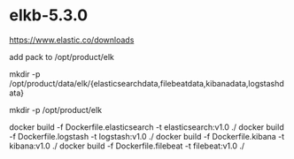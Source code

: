 # elkb-5.3.0

https://www.elastic.co/downloads

add pack to /opt/product/elk

mkdir -p /opt/product/data/elk/{elasticsearchdata,filebeatdata,kibanadata,logstashdata}

mkdir -p /opt/product/elk

docker build -f Dockerfile.elasticsearch -t elasticsearch:v1.0 ./
docker build -f Dockerfile.logstash -t logstash:v1.0 ./
docker build -f Dockerfile.kibana -t kibana:v1.0 ./
docker build -f Dockerfile.filebeat -t filebeat:v1.0 ./
